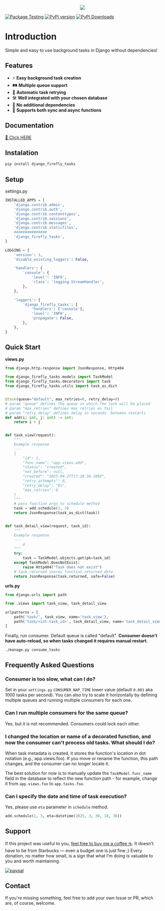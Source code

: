 <p align="center">
  <img src="https://i.imgur.com/kshLe4w.png">
</p>

[![Package Testing](https://github.com/lukas346/django_firefly_tasks/actions/workflows/testing.yml/badge.svg)](https://github.com/lukas346/django_firefly_tasks/actions/workflows/testing.yml)
[![PyPI version](https://badge.fury.io/py/django-firefly-tasks.svg)](https://badge.fury.io/py/django-firefly-tasks)
[![PyPI Downloads](https://static.pepy.tech/badge/django-firefly-tasks)](https://pepy.tech/projects/django-firefly-tasks)

# Introduction

Simple and easy to use background tasks in Django without dependencies!

## Features

* ⚡ **Easy background task creation**
* 🛤️ **Multiple queue support**
* 🔄 **Automatic task retrying**
* 🛠️ **Well integrated with your chosen database**
* 🚫 **No additional dependencies**
* 🔀 **Supports both sync and async functions**

## Documentation

[🙂 Click HERE ](https://lukas346.github.io/django_firefly_tasks/)

## Instalation

```bash
pip install django_firefly_tasks
```

## Setup
settings.py
```python
INSTALLED_APPS = [
    'django.contrib.admin',
    'django.contrib.auth',
    'django.contrib.contenttypes',
    'django.contrib.sessions',
    'django.contrib.messages',
    'django.contrib.staticfiles',
    ###############
    'django_firefly_tasks',
]

LOGGING = {
    'version': 1,
    'disable_existing_loggers': False,

    'handlers': {
        'console': {
            'level': 'INFO',
            'class': 'logging.StreamHandler',
        },
    },

    'loggers': {
        'django_firefly_tasks': {
            'handlers': ['console'],
            'level': 'INFO',
            'propagate': False,
        },
    },
}
```

## Quick Start
**views.py**
```python
from django.http.response import JsonResponse, Http404

from django_firefly_tasks.models import TaskModel
from django_firefly_tasks.decorators import task
from django_firefly_tasks.utils import task_as_dict


@task(queue="default", max_retries=0, retry_delay=0)
# param "queue" defines the queue in which the task will be placed
# param "max_retries" defines max retries on fail
# param "retry_delay" defines delay in seconds  between restarts
def add(i: int, j: int) -> int:
    return i + j


def task_view(request):
    """
    Example response
    ---
    {
        "id": 1,
        "func_name": "app.views.add",
        "status": "created",
        "not_before": null,
        "created": "2025-04-27T17:28:36.109Z",
        "retry_attempts": 0,
        "retry_delay": "0s",
        "max_retries": 0
    }
    """
    # pass function args to schedule method
    task = add.schedule(1, 3)
    return JsonResponse(task_as_dict(task))


def task_detail_view(request, task_id):
    """
    Example response
    ---
        4
    """
    try:
        task = TaskModel.objects.get(pk=task_id)
    except TaskModel.DoesNotExist:
        raise Http404("Task does not exist")
    # task.returned stores function returned data 
    return JsonResponse(task.returned, safe=False)
```
**urls.py**
```python
from django.urls import path

from .views import task_view, task_detail_view

urlpatterns = [
    path('task/', task_view, name='task_view'),
    path('task/<int:task_id>', task_detail_view, name='task_detail_view'),
]
```

Finally, run consumer. Default queue is called "default". **Consumer doesn't have  auto-reload, so when tasks changed it requires manual restart.**
```bash
./manage.py consume_tasks
```

## Frequently Asked Questions
### Consumer is too slow, what can I do?
Set in your `settings.py` `CONSUMER_NAP_TIME` lower value (default `0.001` aka 1000 tasks per second). You can also try to scale it horizontally by defining multiple queues and running multiple consumers for each one.
### Can I run multiple consumers for the same queue?
Yes, but it is not recommended. Consumers could lock each other.
### I changed the location or name of a decorated function, and now the consumer can't process old tasks. What should I do?
When task metadata is created, it stores the function's location in dot notation (e.g., app.views.foo). If you move or rename the function, this path changes, and the consumer can no longer locate it.

The best solution for now is to manually update the `TaskModel.func_name` field in the database to reflect the new function path - for example, change it from `app.views.foo` to `app.tasks.foo`.
### Can I specify the date and time of task execution?
Yes, please use `eta` parameter in `schedule` method.
```python
add.schedule(1, 3, eta=datetime(2025, 3, 30, 18, 30))
```

## Support

If this project was useful to you, [feel free to buy me a coffee ☕](https://www.paypal.com/donate/?hosted_button_id=Q7LLNBFFFY57Q). It doesn't have to be from Starbucks — even a budget one is just fine ;) Every donation, no matter how small, is a sign that what I’m doing is valuable to you and worth maintaining.

[![paypal](https://www.paypalobjects.com/en_US/i/btn/btn_donateCC_LG.gif)](https://www.paypal.com/donate/?hosted_button_id=Q7LLNBFFFY57Q)

## Contact
If you're missing something, feel free to add your own Issue or PR, which are, of course, welcome.
